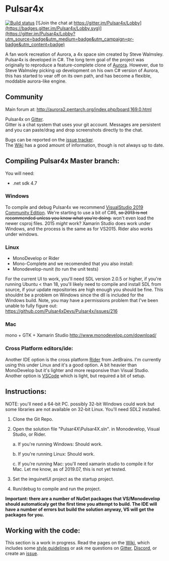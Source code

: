 # Pulsar4x
[![Build status](https://ci.appveyor.com/api/projects/status/owpp4y7ruyn0skm1/branch/Master?svg=true)](https://ci.appveyor.com/project/intercross21/pulsar4x/branch/Master)
[![Join the chat at https://gitter.im/Pulsar4x/Lobby](https://badges.gitter.im/Pulsar4x/Lobby.svg)](https://gitter.im/Pulsar4x/Lobby?utm_source=badge&utm_medium=badge&utm_campaign=pr-badge&utm_content=badge)

A fan work recreation of Aurora, a 4x space sim created by Steve Walmsley. Pulsar4x is developed in C#. The long term goal of the project was originally to reproduce a feature-complete clone of [Aurora](http://aurora2.pentarch.org/index.php).
However, due to Steve Walmsley picking up development on his own C# version of Aurora, this has started to vear off on its own path, and has become a flexible, moddable aurora-like engine.

## Community

Main forum at: http://aurora2.pentarch.org/index.php/board,169.0.html

Pulsar4x on [Gitter](https://gitter.im/Pulsar4x/Lobby#).<br />
Gitter is a chat system that uses your git account. Messages are persistent and you can paste/drag and drop screenshots directly to the chat.

Bugs can be reported on the [issue tracker](https://github.com/Pulsar4xDevs/Pulsar4x/issues).  
The [Wiki](https://github.com/Pulsar4xDevs/Pulsar4x/wiki) has a good amount of information, though is not always up to date.

## Compiling Pulsar4x Master branch:

You will need:
- .net sdk 4.7


### Windows
To compile and debug Pulsar4x we recommend [VisualStudio 2019 Community Edition](https://www.visualstudio.com/downloads/download-visual-studio-vs). We're starting to use a bit of C#6, ~~so 2013 is not recommended unless you know what you're doing.~~ won't even load the newer csproj files.  2015 *might* work?
Xamarin Studio does work under Windows, and the process is the same as for VS2015.
Rider also works under windows. 

### Linux
- MonoDevelop or Rider
- Mono-Complete
and we recomended that you also install:
- Monodevelop-nunit (to run the unit tests)

For the current UI to work, you'll need SDL version 2.0.5 or higher, if you're running Ubuntu < than 18, you'll likely need to compile and install SDL from source, if your update repositories are high enough you should be fine. 
This shouldnt be a problem on Windows since the dll is included for the Windows build. 
Note, you may have a permissions problem that I've been unable to fully figure out: https://github.com/Pulsar4xDevs/Pulsar4x/issues/216

### Mac
mono + GTK + Xamarin Studio
http://www.monodevelop.com/download/


### Cross Platform editors/ide:
Another IDE option is the cross platform [Rider](https://www.jetbrains.com/rider/) from JetBrains.
I'm currently using this under Linux and it's a good option. A bit heavier than MonoDevelop but it's lighter and more responsive than Visual Studio. 
Another option is [VSCode](https://code.visualstudio.com/) which is light, but required a bit of setup. 

## Instructions:

NOTE: you'll need a 64-bit PC. possibly 32-bit Windows could work but some libraries are not available on 32-bit Linux. 
You'll need SDL2 installed. 

1. Clone the Git Repo.

2. Open the solution file "Pulsar4X\Pulsar4X.sln". in Monodevelop, Visual Studio, or Rider.

	a. If you're running Windows: Should work. 

	b. If you're running Linux: Should work.

	c. If you're running Mac: you'll need xamarin studio to compile it for Mac. Let me know, as of 2019.07, this is not yet tested.

4. Set the imguinetUI project as the startup project. 

5. Run/debug to compile and run the project.  

**Important: there are a number of NuGet packages that VS/Monodevelop should automaticaly get the first time you attempt to build. 
The IDE will have a number of errors but build the solution anyway, VS will get the packages for you.**

## Working with the code:
This section is a work in progress. Read the pages on the [Wiki](https://github.com/Pulsar4xDevs/Pulsar4x/wiki), which includes some [style guidelines](https://github.com/Pulsar4xDevs/Pulsar4x/wiki/Formating-rules-and-guidelines) or ask me questions on [Gitter](https://gitter.im/Pulsar4x/Lobby#), [Discord](https://discord.gg/qy8eZHh), or create an [issue](https://github.com/Pulsar4xDevs/Pulsar4x/issues). 
